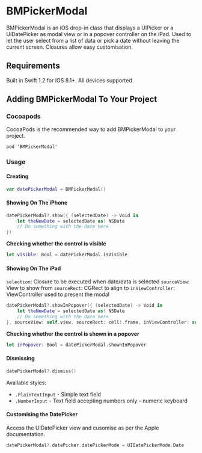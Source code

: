 # BMPickerModal

BMPickerModal is an iOS drop-in class that displays a UIPicker or a UIDatePicker as modal view or in a popover controller on the iPad. Used to let the user select from a list of data or pick a date without leaving the current screen. Closures allow easy customisation.


## Requirements

Built in Swift 1.2 for iOS 8.1+. All devices supported.

## Adding BMPickerModal To Your Project

### Cocoapods

CocoaPods is the recommended way to add BMPickerModal to your project. 

```
pod 'BMPickerModal'
```

### Usage 

#### Creating 

```Swift
var datePickerModal = BMPickerModal()
```

#### Showing On The iPhone

```Swift
datePickerModal?.show({ (selectedDate) -> Void in
    let theNewDate = selectedDate as! NSDate
    // Do something with the date here
})
```

**Checking whether the control is visible**

```Swift
let visible: Bool = datePickerModal.isVisible
```

#### Showing On The iPad

`selection`: Closure to be executed when date/data is selected
`sourceView`: View to show from
`sourceRect`: CGRect to align to
`inViewController`: ViewController used to present the modal

```Swift
datePickerModal?.showInPopover({ (selectedDate) -> Void in
    let theNewDate = selectedDate as! NSDate
    // Do something with the date here
}, sourceView: self.view, sourceRect: cell!.frame, inViewController: self)
```

**Checking whether the control is shown in a popover**

```Swift
let inPopover: Bool = datePickerModal.shownInPopover
```

#### Dismissing

```Swift
datePickerModal?.dismiss()
```

Available styles:
* `.PlainTextInput` - Simple text field
* `.NumberInput` - Text field accepting numbers only - numeric keyboard

#### Customising the DatePicker

Access the UIDatePicker view and cusomise as per the Apple documentation.

```Swift
datePickerModal?.datePicker.datePickerMode = UIDatePickerMode.Date
```